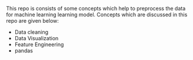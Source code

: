 This repo is consists of some concepts which help to preprocess the data for machine learning learning model. 
Concepts which are discussed in this repo are  given below:

* Data cleaning
* Data Visualization
* Feature Engineering
* pandas

